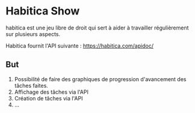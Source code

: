# Habitica Show

habitica est une jeu libre de droit qui sert à aider à travailler régulièrement sur plusieurs aspects.

Habitica fournit l'API suivante :
https://habitica.com/apidoc/

## But
1. Possibilité de faire des graphiques de progression d'avancement des tâches faites.
2. Affichage des tâches via l'API
3. Création de tâches via l'API
4. ...
